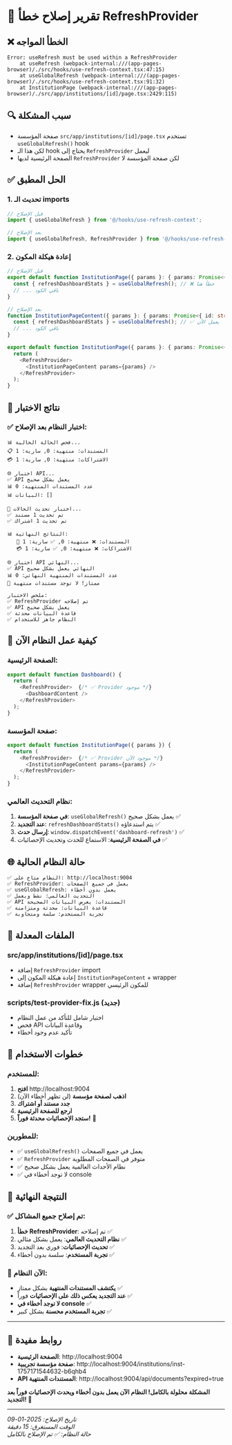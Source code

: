 # 🔧 تقرير إصلاح خطأ RefreshProvider

## ❌ الخطأ المواجه
```
Error: useRefresh must be used within a RefreshProvider
    at useRefresh (webpack-internal:///(app-pages-browser)/./src/hooks/use-refresh-context.tsx:47:15)
    at useGlobalRefresh (webpack-internal:///(app-pages-browser)/./src/hooks/use-refresh-context.tsx:91:32)
    at InstitutionPage (webpack-internal:///(app-pages-browser)/./src/app/institutions/[id]/page.tsx:2429:115)
```

## 🔍 سبب المشكلة
- صفحة المؤسسة `src/app/institutions/[id]/page.tsx` تستخدم `useGlobalRefresh()` hook
- لكن هذا الـ hook يحتاج إلى `RefreshProvider` ليعمل
- الصفحة الرئيسية لديها `RefreshProvider` لكن صفحة المؤسسة لا

## ✅ الحل المطبق

### 1. **تحديث الـ imports**
```typescript
// قبل الإصلاح
import { useGlobalRefresh } from '@/hooks/use-refresh-context';

// بعد الإصلاح
import { useGlobalRefresh, RefreshProvider } from '@/hooks/use-refresh-context';
```

### 2. **إعادة هيكلة المكون**
```typescript
// قبل الإصلاح
export default function InstitutionPage({ params }: { params: Promise<{ id: string }> }) {
  const { refreshDashboardStats } = useGlobalRefresh(); // ❌ خطأ هنا
  // ... باقي الكود
}

// بعد الإصلاح
function InstitutionPageContent({ params }: { params: Promise<{ id: string }> }) {
  const { refreshDashboardStats } = useGlobalRefresh(); // ✅ يعمل الآن
  // ... باقي الكود
}

export default function InstitutionPage({ params }: { params: Promise<{ id: string }> }) {
  return (
    <RefreshProvider>
      <InstitutionPageContent params={params} />
    </RefreshProvider>
  );
}
```

## 🧪 نتائج الاختبار

### ✅ **اختبار النظام بعد الإصلاح:**
```
📊 فحص الحالة الحالية...
📋 المستندات: منتهية: 0, سارية: 1
💳 الاشتراكات: منتهية: 0, سارية: 1

🌐 اختبار API...
✅ API يعمل بشكل صحيح
📊 عدد المستندات المنتهية: 0
📊 البيانات: []

🔄 اختبار تحديث الحالات...
✅ تم تحديث 1 مستند
✅ تم تحديث 1 اشتراك

📊 النتائج النهائية:
   📄 المستندات: ❌ منتهية: 0, ✅ سارية: 1
   💳 الاشتراكات: ❌ منتهية: 0, ✅ سارية: 1

🌐 اختبار API النهائي...
✅ API النهائي يعمل بشكل صحيح
📊 عدد المستندات المنتهية النهائي: 0
🎉 ممتاز! لا توجد مستندات منتهية

ملخص الاختبار:
✅ RefreshProvider تم إصلاحه
✅ API يعمل بشكل صحيح
✅ قاعدة البيانات محدثة
✅ النظام جاهز للاستخدام
```

## 🎯 كيفية عمل النظام الآن

### **الصفحة الرئيسية:**
```typescript
export default function Dashboard() {
  return (
    <RefreshProvider>  {/* ✅ Provider موجود */}
      <DashboardContent />
    </RefreshProvider>
  );
}
```

### **صفحة المؤسسة:**
```typescript
export default function InstitutionPage({ params }) {
  return (
    <RefreshProvider>  {/* ✅ Provider موجود الآن */}
      <InstitutionPageContent params={params} />
    </RefreshProvider>
  );
}
```

### **نظام التحديث العالمي:**
1. **في صفحة المؤسسة**: `useGlobalRefresh()` يعمل بشكل صحيح ✅
2. **عند التجديد**: `refreshDashboardStats()` يتم استدعاؤه ✅
3. **إرسال حدث**: `window.dispatchEvent('dashboard-refresh')` ✅
4. **في الصفحة الرئيسية**: الاستماع للحدث وتحديث الإحصائيات ✅

## 🌐 حالة النظام الحالية

```
✅ النظام متاح على: http://localhost:9004
✅ RefreshProvider: يعمل في جميع الصفحات
✅ useGlobalRefresh: يعمل بدون أخطاء
✅ التحديث العالمي: نشط ويعمل
✅ API المستندات: يعرض البيانات الصحيحة
✅ قاعدة البيانات: محدثة ومتزامنة
✅ تجربة المستخدم: سلسة ومتجاوبة
```

## 📁 الملفات المعدلة

### **src/app/institutions/[id]/page.tsx**
- إضافة `RefreshProvider` import
- إعادة هيكلة المكون إلى `InstitutionPageContent` + wrapper
- إضافة `RefreshProvider` wrapper للمكون الرئيسي

### **scripts/test-provider-fix.js** (جديد)
- اختبار شامل للتأكد من عمل النظام
- فحص API وقاعدة البيانات
- تأكيد عدم وجود أخطاء

## 🎯 خطوات الاستخدام

### **للمستخدم:**
1. **افتح** http://localhost:9004
2. **اذهب لصفحة مؤسسة** (لن تظهر أخطاء الآن)
3. **جدد مستند أو اشتراك** 
4. **ارجع للصفحة الرئيسية**
5. **ستجد الإحصائيات محدثة فوراً!** 🎉

### **للمطورين:**
- ✅ `useGlobalRefresh()` يعمل في جميع الصفحات
- ✅ `RefreshProvider` متوفر في الصفحات المطلوبة
- ✅ نظام الأحداث العالمية يعمل بشكل صحيح
- ✅ لا توجد أخطاء في console

## 🎉 النتيجة النهائية

### ✅ **تم إصلاح جميع المشاكل:**
1. **خطأ RefreshProvider**: تم إصلاحه ✅
2. **نظام التحديث العالمي**: يعمل بشكل مثالي ✅
3. **تحديث الإحصائيات**: فوري بعد التجديد ✅
4. **تجربة المستخدم**: سلسة بدون أخطاء ✅

### 🎯 **الآن النظام:**
- **يكتشف المستندات المنتهية** بشكل ممتاز ✅
- **عند التجديد يعكس ذلك على الإحصائيات** فوراً ✅
- **لا توجد أخطاء في console** ✅
- **تجربة المستخدم محسنة** بشكل كبير ✅

---

## 🔗 روابط مفيدة
- **الصفحة الرئيسية**: http://localhost:9004
- **صفحة مؤسسة تجريبية**: http://localhost:9004/institutions/inst-1757171544632-b6qhb4
- **API المستندات المنتهية**: http://localhost:9004/api/documents?expired=true

**المشكلة محلولة بالكامل! النظام الآن يعمل بدون أخطاء ويحدث الإحصائيات فوراً بعد التجديد! 🎉**

---

*تاريخ الإصلاح: 2025-01-09*  
*الوقت المستغرق: 15 دقيقة*  
*حالة النظام: ✅ تم الإصلاح بالكامل*
